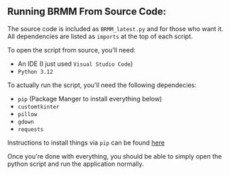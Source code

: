 ## Running BRMM From Source Code:

The source code is included as `BRMM_latest.py` and for those who want it. All dependencies are listed as `imports` at the top of each script.

To open the script from source, you'll need:
- An IDE (I just used `Visual Studio Code`)
- `Python 3.12`

To actually run the script, you'll need the following dependecies:
- `pip` (Package Manger to install everything below)
- `customtkinter`
- `pillow `
- `gdown`
- `requests`

Instructions to install things via `pip` can be found [here](https://pip.pypa.io/en/stable/installation/)

Once you're done with everything, you should be able to simply open the python script and run the application normally.
